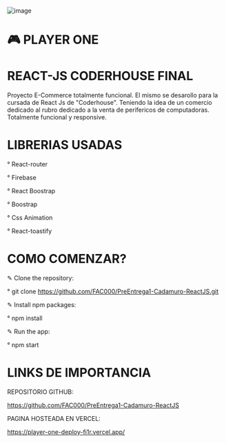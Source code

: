 

![image](https://github.com/FAC000/PreEntrega1-Cadamuro-ReactJS/assets/128639800/6d71d66e-c94e-4fbd-b4e0-64e17f77e42c)


# 🎮 PLAYER ONE

# REACT-JS CODERHOUSE FINAL


Proyecto E-Commerce totalmente funcional.
El mismo se desarollo para la cursada de React Js de "Coderhouse". Teniendo la idea de un comercio dedicado al rubro dedicado a la venta de perifericos de computadoras.
Totalmente funcional y responsive.

# LIBRERIAS USADAS

° React-router

° Firebase

° React Boostrap

° Boostrap

° Css Animation

° React-toastify


# COMO COMENZAR?

✎ Clone the repository:

° git clone https://github.com/FAC000/PreEntrega1-Cadamuro-ReactJS.git

✎ Install npm packages:

° npm install
 
✎ Run the app:

° npm start

# LINKS DE IMPORTANCIA

REPOSITORIO GITHUB:

https://github.com/FAC000/PreEntrega1-Cadamuro-ReactJS

PAGINA HOSTEADA EN VERCEL:

https://player-one-deploy-fi1r.vercel.app/

